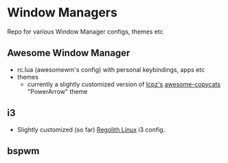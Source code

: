 # Window Managers
Repo for various Window Manager configs, themes etc

## Awesome Window Manager
- rc.lua (awesomewm's config) with personal keybindings, apps etc
- themes
  - currently a slightly customized version of [lcpz's](https://github.com/lcpz) [awesome-copycats](https://github.com/lcpz/awesome-copycats) "PowerArrow" theme

## i3
- Slightly customized (so far) [Regolith Linux](https://regolith-linux.org/) i3 config.

## bspwm
